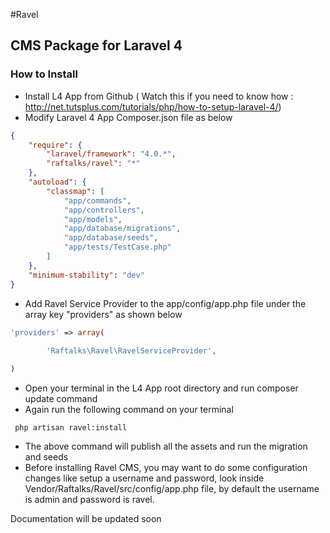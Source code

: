 #Ravel

## CMS Package for Laravel 4

### How to Install

- Install L4 App from Github ( Watch this if you need to know how : http://net.tutsplus.com/tutorials/php/how-to-setup-laravel-4/)
- Modify Laravel 4 App Composer.json file as below
```json
{
	"require": {
		"laravel/framework": "4.0.*",
		"raftalks/ravel": "*"
	},
	"autoload": {
		"classmap": [
			"app/commands",
			"app/controllers",
			"app/models",
			"app/database/migrations",
			"app/database/seeds",
			"app/tests/TestCase.php"
		]
	},
	"minimum-stability": "dev"
}

```

- Add Ravel Service Provider to the app/config/app.php file under the array key "providers" as shown below
```php
'providers' => array(
		
		'Raftalks\Ravel\RavelServiceProvider',

)

```

- Open your terminal in the L4 App root directory and run composer update command
- Again run the following command on your terminal
```
 php artisan ravel:install
```
- The above command will publish all the assets and run the migration and seeds
- Before installing Ravel CMS, you may want to do some configuration changes like setup a username and password, look inside Vendor/Raftalks/Ravel/src/config/app.php file, by default the username is admin and password is ravel.


Documentation will be updated soon